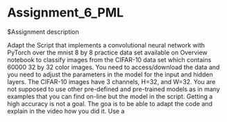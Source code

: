 # Assignment_6_PML
$Assignment description

Adapt the Script that implements a convolutional neural network with PyTorch over the mnist 8 by 8 practice data set available on Overview notebook to classify images from the CIFAR-10 data set which contains 60000 32 by 32 color images. You need to access/download the data and you need to adjust the parameters in the model for the input and hidden layers. The CIFAR-10 images have 3 channels, H=32, and W=32. You are not supposed to use other pre-defined and pre-trained models as in many examples that you can find on-line but the model in the script. Getting a high accuracy is not a goal. The goa is to be able to adapt the code and explain in the video how you did it. Use a
